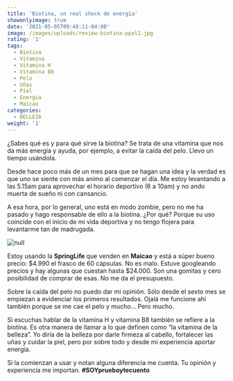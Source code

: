 ```yaml
---
title: 'Biotina, un real shock de energía'
showonlyimage: true
date: '2021-05-05T09:48:11-04:00'
image: /images/uploads/review-biotina-ppal2.jpg
rating: '1'
tags:
  - Biotina
  - Vitamina
  - Vitamina H
  - Vitamina B8
  - Pelo
  - Uñas
  - Piel
  - Energía
  - Maicao
categories:
  - BELLEZA
weight: '1'
---
```

¿Sabes qué es y para qué sirve la biotina? Se trata de una vitamina que nos da más energía y ayuda, por ejemplo, a evitar la caída del pelo. Llevo un tiempo usándola.

<!--more-->

Desde hace poco más de un mes para que se hagan una idea y la verdad es que uno se siente con más animo al comenzar el día. Me estoy levantando a las 5.15am para aprovechar el horario deportivo (6 a 10am) y no ando muerta de sueño ni con cansancio.

A esa hora, por lo general, uno está en modo zombie, pero no me ha pasado y hago responsable de ello a la biotina. ¿Por qué? Porque su uso coincide con el inicio de mi vida deportiva y no tengo flojera para levantarme tan de madrugada.

![null](/images/uploads/review-biotina-ppal2.jpg)

Estoy usando la **SpringLife** que venden en **Maicao** y está a súper bueno precio: $4.990 el frasco de 60 cápsulas. No es malo. Estuve googleando precios y hay algunas que cuestan hasta $24.000. Son una gomitas y cero posibilidad de comprar de esas. No me da el presupuesto.

Sobre la caída del pelo no puedo dar mi opinión. Sólo desde el sexto mes se empiezan a evidenciar los primeros resultados. Ojalá me funcione ahí también porque se me cae el pelo y mucho… Pero mucho.

Si escuchas hablar de la vitamina H y vitamina B8 también se refiere a la biotina. Es otra manera de llamar a lo que definen como “la vitamina de la belleza”. Yo diría de la belleza por darle firmeza al cabello, fortalecer las uñas y cuidar la piel, pero por sobre todo y desde mi experiencia aportar energía.

Si la comienzan a usar y notan alguna diferencia me cuenta. Tu opinión y experiencia me importan. **\#SOYprueboytecuento**
